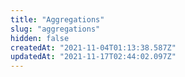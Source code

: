 ```yaml
---
title: "Aggregations"
slug: "aggregations"
hidden: false
createdAt: "2021-11-04T01:13:38.587Z"
updatedAt: "2021-11-17T02:44:02.097Z"
---
```


